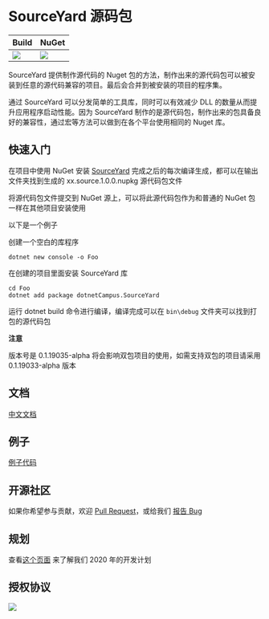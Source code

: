 # SourceYard 源码包

| Build | NuGet |
|--|--|
|![](https://github.com/dotnet-campus/SourceYard/workflows/.NET%20Core/badge.svg)|[![](https://img.shields.io/nuget/v/dotnetCampus.SourceYard.svg)](https://www.nuget.org/packages/dotnetCampus.SourceYard)|

SourceYard 提供制作源代码的 Nuget 包的方法，制作出来的源代码包可以被安装到任意的源代码兼容的项目。最后会合并到被安装的项目的程序集。

通过 SourceYard 可以分发简单的工具库，同时可以有效减少 DLL 的数量从而提升应用程序启动性能。因为 SourceYard 制作的是源代码包，制作出来的包具备良好的兼容性，通过宏等方法可以做到在各个平台使用相同的 Nuget 库。

## 快速入门

在项目中使用 NuGet 安装 [SourceYard](https://www.nuget.org/packages/dotnetCampus.SourceYard) 完成之后的每次编译生成，都可以在输出文件夹找到生成的 xx.source.1.0.0.nupkg 源代码包文件

将源代码包文件提交到 NuGet 源上，可以将此源代码包作为和普通的 NuGet 包一样在其他项目安装使用

以下是一个例子

创建一个空白的库程序

```
dotnet new console -o Foo
```

在创建的项目里面安装 SourceYard 库

```
cd Foo
dotnet add package dotnetCampus.SourceYard
```

运行 dotnet build 命令进行编译，编译完成可以在 `bin\debug` 文件夹可以找到打包的源代码包

**注意**

版本号是 0.1.19035-alpha 将会影响双包项目的使用，如需支持双包的项目请采用 0.1.19033-alpha 版本

## 文档

[中文文档](./docs/zh-cn)

## 例子

[例子代码](./sample)

## 开源社区

如果你希望参与贡献，欢迎 [Pull Request](https://github.com/dotnet-campus/SourceYard/pulls)，或给我们 [报告 Bug](https://github.com/dotnet-campus/SourceYard/issues/new)

## 规划

查看[这个页面](https://github.com/dotnet-campus/SourceYard/projects/1) 来了解我们 2020 年的开发计划

## 授权协议

[![](https://img.shields.io/badge/License-MIT-blue?style=flat-square)](https://github.com/dotnet-campus/SourceYard/blob/master/LICENSE)